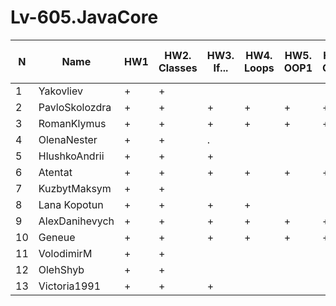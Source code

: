 # Lv-605.JavaCore

N|Name| HW1 | HW2. Classes|HW3. If...|HW4. Loops|HW5. OOP1 |HW6. OOP2 |HW7. Inner classes| HW8. Collection | HW9. String|HW10. Exception|HW11. Thread. IO|HW12. Java8
--|--|--|--|--|--|--|--|--|--|--|--|--|--
1|Yakovliev|+|+|||||||||||
2|PavloSkolozdra|+|+|+|+|+|+|+|+|+|+|+|+|
3|RomanKlymus|+|+|+|+|+|+|+|+|+|+|+||
4|OlenaNester|+|+|.||||||||||
5|HlushkoAndrii|+|+|+||||||||||
6|Atentat|+|+|+|+|+|+|+|+|+|+|+|+|
7|KuzbytMaksym|+|+|||||||||||
8|Lana Kopotun|+|+|+|+|||||||||
9|AlexDanihevych|+|+|+|+|+|+|+|+|+|+|+||
10|Geneue|+|+|+|+|+|+|+|+|+|+|+|+|
11|VolodimirM|+|+|||||||||||
12|OlehShyb|+|+|||||||||||
13|Victoria1991|+|+|+||||||||||
